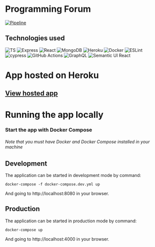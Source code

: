 # Programming Forum

[![Pipeline](https://github.com/lapptomi/tsoha-2021/actions/workflows/pipeline.yml/badge.svg)](https://github.com/lapptomi/tsoha-2021/actions/workflows/pipeline.yml)

## Technologies used  

![TS](https://img.shields.io/badge/TypeScript-007ACC?style=for-the-badge&logo=typescript&logoColor=white)
![Express](https://img.shields.io/badge/Express.js-404D59?style=for-the-badge)
![React](https://img.shields.io/badge/React-20232A?style=for-the-badge&logo=react&logoColor=61DAFB)
![MongoDB](https://img.shields.io/badge/MongoDB-4EA94B?style=for-the-badge&logo=mongodb&logoColor=white)
![Heroku](https://img.shields.io/badge/Heroku-430098?style=for-the-badge&logo=heroku&logoColor=white)
![Docker](https://img.shields.io/badge/docker-%230db7ed.svg?style=for-the-badge&logo=docker&logoColor=white)
![ESLint](https://img.shields.io/badge/ESLint-4B3263?style=for-the-badge&logo=eslint&logoColor=white)
![cypress](https://img.shields.io/badge/-cypress-%23E5E5E5?style=for-the-badge&logo=cypress&logoColor=058a5e)
![GitHub Actions](https://img.shields.io/badge/github%20actions-%232671E5.svg?style=for-the-badge&logo=githubactions&logoColor=white)
![GraphQL](https://img.shields.io/badge/-GraphQL-E10098?style=for-the-badge&logo=graphql&logoColor=white)
![Semantic UI React](https://img.shields.io/badge/Semantic%20UI%20React-%2335BDB2.svg?style=for-the-badge&logo=SemanticUIReact&logoColor=white)

# App hosted on Heroku

## [View hosted app](https://tsoha-2021-tl.herokuapp.com/)


# Running the app locally

### Start the app with Docker Compose
###### Note that you must have Docker and Docker Compose installed in your machine   


## Development
The application can be started in development mode by command:  
```
docker-compose -f docker-compose.dev.yml up
```
And going to http://localhost:8080 in your browser.

## Production
The application can be started in production mode by command:  
```
docker-compose up
```  
And going to http://localhost:4000 in your browser.